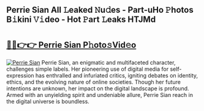 ## Perrie Sian All 𝙻eaked 𝙽u𝚍es - Part-uHo 𝙿hotos B𝚒kini 𝚅𝚒deo - Hot 𝙿art 𝙻eaks HTJMd

# <h2><a href="http://ld5cx60.urlbe.top/?page=Perrie+Sian">🔗🔗👉👉 Perrie Sian P𝚑oto𝚜Vid𝚎o</a></h2>

[![Perrie Sian](https://i.imgur.com/eBuTRDB.gif)](http://ld5cx60.urlbe.top/?page=Perrie+Sian)
Perrie Sian, an enigmatic and multifaceted character, challenges simple labels. Her pioneering use of digital media for self-expression has enthralled and infuriated critics, igniting debates on identity, ethics, and the evolving nature of online societies. Though her future intentions are unknown, her impact on the digital landscape is profound. Armed with an unyielding spirit and undeniable allure, Perrie Sian reach in the digital universe is boundless.
